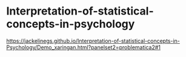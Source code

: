 # Interpretation-of-statistical-concepts-in-psychology
https://jackelinegs.github.io/Interpretation-of-statistical-concepts-in-Psychology/Demo_xaringan.html?panelset2=problematica2#1

